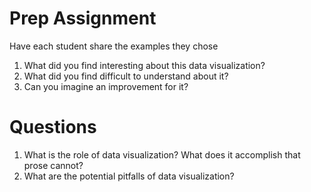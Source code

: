 # Prep Assignment

Have each student share the examples they chose

1. What did you find interesting about this data visualization?
2. What did you find difficult to understand about it?
3. Can you imagine an improvement for it?


# Questions

1. What is the role of data visualization? What does it accomplish that prose cannot?
2. What are the potential pitfalls of data visualization?